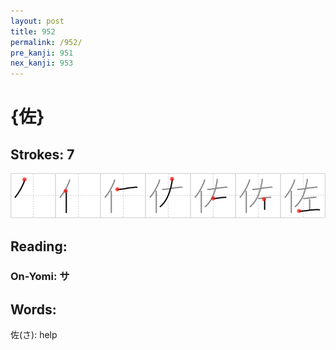 ```yaml
---
layout: post
title: 952
permalink: /952/
pre_kanji: 951
nex_kanji: 953
---
```


# {佐}

## Strokes: 7

<div class="stroke"><img src="../images/E4BD90.png" /></div>

## Reading:

### On-Yomi: サ

## Words:

佐(さ): help
